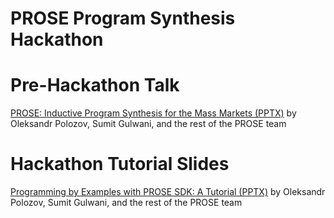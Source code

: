 # PROSE Program Synthesis Hackathon

# Pre-Hackathon Talk
[PROSE: Inductive Program Synthesis for the Mass Markets (PPTX)](http://homes.cs.washington.edu/~polozov/papers/berkeley-jan2017-talk.pptx) by Oleksandr Polozov, Sumit Gulwani, and the rest of the PROSE team

# Hackathon Tutorial Slides
[Programming by Examples with PROSE SDK: A Tutorial (PPTX)](http://homes.cs.washington.edu/~polozov/papers/berkeley-jan2017-tutorial.pptx) by Oleksandr Polozov, Sumit Gulwani, and the rest of the PROSE team